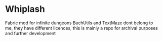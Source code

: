 # Whiplash
Fabric mod for infinite dungeons
BuchUtils and TextMaze dont belong to me, they have different licences, this is mainly a repo for archival purposes and further development
